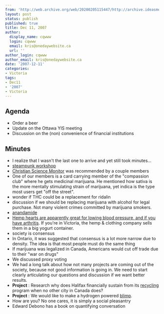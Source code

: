 ```yaml
---
from: 'http://web.archive.org/web/20200205115447/http://archive.ideasmeetings.org/wiki/Dec11,2007'
layout: post
status: publish
published: true
title: Dec 11, 2007
author:
  display_name: cqwww
  login: cqwww
  email: kris@onedaywebsite.ca
  url: ''
author_login: cqwww
author_email: kris@onedaywebsite.ca
date: '2007-12-11'
categories:
- Victoria
tags:
- Dec11
- '2007'
- Victoria
---
```


## Agenda

* Order a beer
* Update on the Ottawa YIS meeting
* Discussion on the (non) convenience of financial institutions

## Minutes

* I realize that I wasn't the last one to arrive and yet still took minutes...
* [steampunk workshop](http://steampunkworkshop.com/)
* [Christian Science Monitor](http://www.csmonitor.com/) was recommended by a couple members
* One of our members is a card carrying member of the "compassion club" where he gets medicinal marijuana. He mentioned how sativa is the more mentally stimulating strain of marijuana, yet indica is the type most users get "off the street". 
* wonder if THC could be a replacement for ridalin
* discussion if we should be replacing marijuana with alcohol for legal purchase. Not many violent crimes committed by marijuana smokers.
* [anandamide](http://www.news-medical.net/?id=32240)
* [Hemp hearts are apparently great for lowing blood pressure, and if you have arthritis](http://www.hempfood.com/info/hemp-hearts.html). If you're in Victoria, the hemp & clothing company sells them in a big yogurt container.
* society is consensus 
* In Ontario, it was suggested that consensus is a lot more narrow due to density. The idea is that most people must do the same thing
* If marijuana was legalized in Canada, Americans would cut off trade due to their "war on drugs"
* We discussed proxy voting
* We had a long talk about how not many projects are coming out of the society, because not good information is going in. We need to start clearly articulating our questions and discussion if we want better results. 
* **Project** : Research why does Halifax financially sustain from its [recycling](http://archive.ideasmeetings.org/wiki/Recycling "Recycling") program when no other city in Canada does?
* **Project** : We would like to make a hydrogen powered [blimp](http://archive.ideasmeetings.org/wiki/Blimp "Blimp").
* How are you? No one cares, it is simply a social pleasantry
* Edward Debono has a book on quantifying conversation
